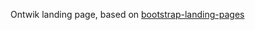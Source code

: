 Ontwik landing page, based on [bootstrap-landing-pages](https://github.com/HackerLoop/bootstrap-landing-pages)
